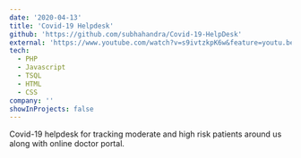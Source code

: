 ```yaml
---
date: '2020-04-13'
title: 'Covid-19 Helpdesk'
github: 'https://github.com/subhahandra/Covid-19-HelpDesk'
external: 'https://www.youtube.com/watch?v=s9ivtzkpK6w&feature=youtu.be'
tech:
  - PHP
  - Javascript
  - TSQL
  - HTML
  - CSS
company: ''
showInProjects: false
---
```


Covid-19 helpdesk for tracking moderate and high risk patients around us along with online doctor portal.
